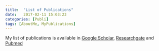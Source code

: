 ```yaml
---
title:  "List of Publications"
date:   2017-02-11 15:03:23
categories: [Publi]
tags: [AboutMe, MyPublications]
---
```


My list of publications is available in [Google Scholar], [Researchgate] and [Pubmed]


[Google Scholar]: https://scholar.google.fr/citations?hl=fr&user=jgHpg1oAAAAJ&view_op=list_works&sortby=pubdate
[Researchgate]:https://www.researchgate.net/profile/Benjamin_Rohaut
[Pubmed]:https://www.ncbi.nlm.nih.gov/pubmed/?term=Rohaut%20B%5BAuthor%5D&cauthor=true&cauthor_uid=28116238
